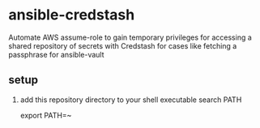 # ansible-credstash
Automate AWS assume-role to gain temporary privileges for accessing a shared repository of secrets with Credstash for cases like fetching a passphrase for ansible-vault

## setup

1. add this repository directory to your shell executable search PATH

    export PATH=~
